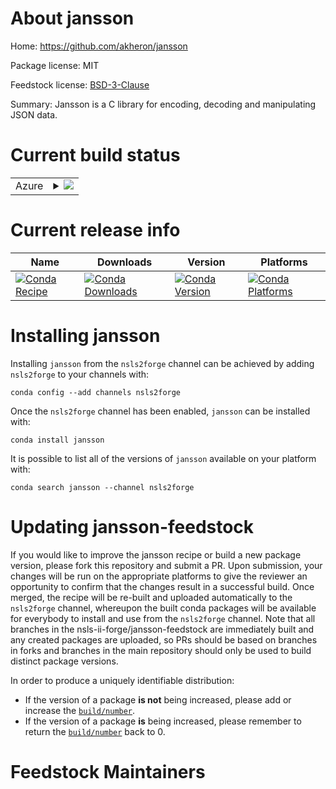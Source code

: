 About jansson
=============

Home: https://github.com/akheron/jansson

Package license: MIT

Feedstock license: [BSD-3-Clause](https://github.com/nsls-ii-forge/jansson-feedstock/blob/master/LICENSE.txt)

Summary: Jansson is a C library for encoding, decoding and manipulating JSON data.

Current build status
====================


<table>
    
  <tr>
    <td>Azure</td>
    <td>
      <details>
        <summary>
          <a href="https://dev.azure.com/nsls2forge/nsls2forge/_build/latest?definitionId=119&branchName=master">
            <img src="https://dev.azure.com/nsls2forge/nsls2forge/_apis/build/status/jansson-feedstock?branchName=master">
          </a>
        </summary>
        <table>
          <thead><tr><th>Variant</th><th>Status</th></tr></thead>
          <tbody><tr>
              <td>linux_64</td>
              <td>
                <a href="https://dev.azure.com/nsls2forge/nsls2forge/_build/latest?definitionId=119&branchName=master">
                  <img src="https://dev.azure.com/nsls2forge/nsls2forge/_apis/build/status/jansson-feedstock?branchName=master&jobName=linux&configuration=linux_64_" alt="variant">
                </a>
              </td>
            </tr><tr>
              <td>osx_64</td>
              <td>
                <a href="https://dev.azure.com/nsls2forge/nsls2forge/_build/latest?definitionId=119&branchName=master">
                  <img src="https://dev.azure.com/nsls2forge/nsls2forge/_apis/build/status/jansson-feedstock?branchName=master&jobName=osx&configuration=osx_64_" alt="variant">
                </a>
              </td>
            </tr><tr>
              <td>win_64</td>
              <td>
                <a href="https://dev.azure.com/nsls2forge/nsls2forge/_build/latest?definitionId=119&branchName=master">
                  <img src="https://dev.azure.com/nsls2forge/nsls2forge/_apis/build/status/jansson-feedstock?branchName=master&jobName=win&configuration=win_64_" alt="variant">
                </a>
              </td>
            </tr>
          </tbody>
        </table>
      </details>
    </td>
  </tr>
</table>

Current release info
====================

| Name | Downloads | Version | Platforms |
| --- | --- | --- | --- |
| [![Conda Recipe](https://img.shields.io/badge/recipe-jansson-green.svg)](https://anaconda.org/nsls2forge/jansson) | [![Conda Downloads](https://img.shields.io/conda/dn/nsls2forge/jansson.svg)](https://anaconda.org/nsls2forge/jansson) | [![Conda Version](https://img.shields.io/conda/vn/nsls2forge/jansson.svg)](https://anaconda.org/nsls2forge/jansson) | [![Conda Platforms](https://img.shields.io/conda/pn/nsls2forge/jansson.svg)](https://anaconda.org/nsls2forge/jansson) |

Installing jansson
==================

Installing `jansson` from the `nsls2forge` channel can be achieved by adding `nsls2forge` to your channels with:

```
conda config --add channels nsls2forge
```

Once the `nsls2forge` channel has been enabled, `jansson` can be installed with:

```
conda install jansson
```

It is possible to list all of the versions of `jansson` available on your platform with:

```
conda search jansson --channel nsls2forge
```




Updating jansson-feedstock
==========================

If you would like to improve the jansson recipe or build a new
package version, please fork this repository and submit a PR. Upon submission,
your changes will be run on the appropriate platforms to give the reviewer an
opportunity to confirm that the changes result in a successful build. Once
merged, the recipe will be re-built and uploaded automatically to the
`nsls2forge` channel, whereupon the built conda packages will be available for
everybody to install and use from the `nsls2forge` channel.
Note that all branches in the nsls-ii-forge/jansson-feedstock are
immediately built and any created packages are uploaded, so PRs should be based
on branches in forks and branches in the main repository should only be used to
build distinct package versions.

In order to produce a uniquely identifiable distribution:
 * If the version of a package **is not** being increased, please add or increase
   the [``build/number``](https://docs.conda.io/projects/conda-build/en/latest/resources/define-metadata.html#build-number-and-string).
 * If the version of a package **is** being increased, please remember to return
   the [``build/number``](https://docs.conda.io/projects/conda-build/en/latest/resources/define-metadata.html#build-number-and-string)
   back to 0.

Feedstock Maintainers
=====================


